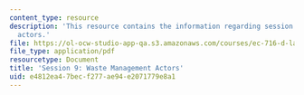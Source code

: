 ```yaml
---
content_type: resource
description: 'This resource contains the information regarding session 9: Waste management
  actors.'
file: https://ol-ocw-studio-app-qa.s3.amazonaws.com/courses/ec-716-d-lab-waste-fall-2015/e4812ea47becf277ae94e2071779e8a1_MITEC_716F15_Session9.pdf
file_type: application/pdf
resourcetype: Document
title: 'Session 9: Waste Management Actors'
uid: e4812ea4-7bec-f277-ae94-e2071779e8a1
---
```

